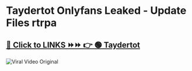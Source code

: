 
 # Taydertot Onlyfans Leaked - Update Files rtrpa

## <h2><a href="https://clipsfans.com/Taydertot&ref=git">🔗 Click to LINKS ⏩⏩ 👉 🟢 Taydertot </a></h2>

<a href="https://clipsfans.com/Taydertot&ref=git" rel="nofollow" data-target="animated-image.originalLink"><img src="https://i.ibb.co.com/xMMVF88/686577567.gif" alt="Viral Video Original" style="max-width: 100%; display: inline-block;" data-target="animated-image.originalImage"></a>


